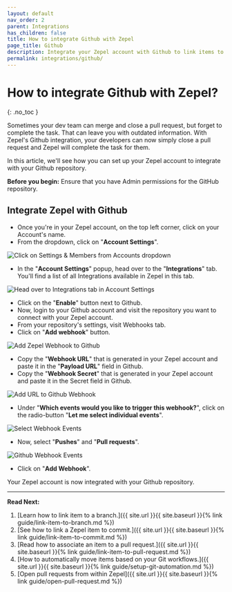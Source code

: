 ```yaml
---
layout: default
nav_order: 2
parent: Integrations
has_children: false
title: How to integrate Github with Zepel
page_title: Github
description: Integrate your Zepel account with Github to link items to pull requests.
permalink: integrations/github/
---
```

# How to integrate Github with Zepel?

{: .no_toc }

Sometimes your dev team can merge and close a pull request, but forget to complete the task. That can leave you with outdated information. With Zepel's Github integration, your developers can now simply close a pull request and Zepel will complete the task for them.

In this article, we'll see how you can set up your Zepel account to integrate with your Github repository.

__Before you begin:__ Ensure that you have Admin permissions for the GitHub repository.

## Integrate Zepel with Github

* Once you're in your Zepel account, on the top left corner, click on your Account's name.
* From the dropdown, click on "**Account Settings**".

![Click on Settings & Members from Accounts dropdown](/guide/assets/uploads/account-settings.png "Account Settings")

* In the "**Account Settings**" popup, head over to the "**Integrations**" tab. You'll find a list of all Integrations available in Zepel in this tab.

![Head over to Integrations tab in Account Settings](/guide/assets/uploads/integrations-tab.png "Integrations tab in Account Settings")

* Click on the "**Enable**" button next to Github.
* Now, login to your Github account and visit the repository you want to connect with your Zepel account.
* From your repository's settings, visit Webhooks tab.
* Click on "**Add webhook**" button.

![Add Zepel Webhook to Github](/guide/assets/uploads/zepel-github-integration-webhook.png "Add Github Webhook")

* Copy the "**Webhook URL**" that is generated in your Zepel account and paste it in the "**Payload URL**" field in Github.
* Copy the "**Webhook Secret**" that is generated in your Zepel account and paste it in the Secret field in Github.

![Add URL to Github Webhook](/guide/assets/uploads/zepel-github-integration-webhooks.png "Github Webhooks")

* Under "**Which events would you like to trigger this webhook?**", click on the radio-button "**Let me select individual events**".

![Select Webhook Events](/guide/assets/uploads/zepel-github-integration-select-events.png "Click on the radio-button")

* Now, select "**Pushes**" and "**Pull requests**".

![Github Webhook Events](/guide/assets/uploads/zepel-github-integration-webhook-events.png "Github Webhook Events")

* Click on "**Add Webhook**".

Your Zepel account is now integrated with your Github repository. 

---

**Read Next:** 

1. [Learn how to link item to a branch.]({{ site.url }}{{ site.baseurl }}{% link guide/link-item-to-branch.md %})
1. [See how to link a Zepel item to commit.]({{ site.url }}{{ site.baseurl }}{% link guide/link-item-to-commit.md %})
1. [Read how to associate an item to a pull request.]({{ site.url }}{{ site.baseurl }}{% link guide/link-item-to-pull-request.md %})
1. [How to automatically move items based on your Git workflows.]({{ site.url }}{{ site.baseurl }}{% link guide/setup-git-automation.md %})
1. [Open pull requests from within Zepel]({{ site.url }}{{ site.baseurl }}{% link guide/open-pull-request.md %})